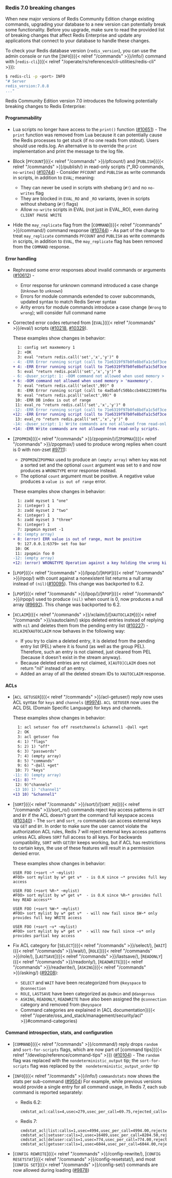 ### Redis 7.0 breaking changes

When new major versions of Redis Community Edition change existing commands, upgrading your database to a new version can potentially break some functionality. Before you upgrade, make sure to read the provided list of breaking changes that affect Redis Enterprise and update any applications that connect to your database to handle these changes.

To check your Redis database version (`redis_version`), you can use the admin console or run the [`INFO`]({{< relref "/commands" >}}/info/) command with [`redis-cli`]({{< relref "/operate/rs/references/cli-utilities/redis-cli" >}}):

```sh
$ redis-cli -p <port> INFO
"# Server
redis_version:7.0.8
..."
```

Redis Community Edition version 7.0 introduces the following potentially breaking changes to Redis Enterprise:

#### Programmability

-  Lua scripts no longer have access to the `print()` function ([#10651](https://github.com/redis/redis/pull/10651)) - The `print`  function was removed from Lua because it can potentially cause the Redis processes to get stuck (if no one reads from stdout). Users should use redis.log. An alternative is to override the  `print`  implementation and print the message to the log file.  

- Block [`PFCOUNT`]({{< relref "/commands" >}}/pfcount/) and [`PUBLISH`]({{< relref "/commands" >}}/publish/) in read-only scripts (*_RO commands,  `no-writes`) ([#10744](https://github.com/redis/redis/pull/10744)) - Consider `PFCOUNT` and `PUBLISH` as write commands in scripts, in addition to `EVAL`; meaning:
  - They can never be used in scripts with shebang (`#!`) and no `no-writes` flag
  - They are blocked in `EVAL_RO` and `_RO` variants, (even in scripts without shebang (`#!`) flags)
  - Allow `no-write` scripts in EVAL (not just in EVAL_RO), even during `CLIENT PAUSE WRITE` 

- Hide the `may_replicate` flag from the [`COMMAND`]({{< relref "/commands" >}}/command/) command response  ([#10744](https://github.com/redis/redis/pull/10744)) - As part of the change to treat `may_replicate` commands `PFCOUNT` and `PUBLISH` as write commands in scripts, in addition to `EVAL`, the `may_replicate` flag has been removed from the `COMMAND` response.

#### Error handling

- Rephrased some error responses about invalid commands or arguments ([#10612](https://github.com/redis/redis/pull/10612)) - 
  - Error response for unknown command introduced a case change (`Unknown` to `unknown`)
  - Errors for module commands extended to cover subcommands, updated syntax to match Redis Server syntax
  - Arity errors for module commands introduce a case change (`Wrong` to `wrong`); will consider full command name

- Corrected error codes returned from [`EVAL`]({{< relref "/commands" >}}/eval/) scripts ([#10218](https://github.com/redis/redis/pull/10218), [#10329](https://github.com/redis/redis/pull/10329)). 

  These examples show changes in behavior:

  ```diff
    1: config set maxmemory 1
    2: +OK
    3: eval "return redis.call('set','x','y')" 0
  - 4: -ERR Error running script (call to 71e6319f97b0fe8bdfa1c5df3ce4489946dda479): @user_script:1: @user_script: 1: -OOM command not allowed when used memory > 'maxmemory'.
  + 4: -ERR Error running script (call to 71e6319f97b0fe8bdfa1c5df3ce4489946dda479): @user_script:1: OOM command not allowed when used memory > 'maxmemory'.
    5: eval "return redis.pcall('set','x','y')" 0
  - 6: -@user_script: 1: -OOM command not allowed when used memory > 'maxmemory'.
  + 6: -OOM command not allowed when used memory > 'maxmemory'.
    7: eval "return redis.call('select',99)" 0
    8: -ERR Error running script (call to 4ad5abfc50bbccb484223905f9a16f09cd043ba8): @user_script:1: ERR DB index is out of range
    9: eval "return redis.pcall('select',99)" 0
   10: -ERR DB index is out of range
   11: eval_ro "return redis.call('set','x','y')" 0
  -12: -ERR Error running script (call to 71e6319f97b0fe8bdfa1c5df3ce4489946dda479): @user_script:1: @user_script: 1: Write commands are not allowed from read-only scripts.
  +12: -ERR Error running script (call to 71e6319f97b0fe8bdfa1c5df3ce4489946dda479): @user_script:1: ERR Write commands are not allowed from read-only scripts.
   13: eval_ro "return redis.pcall('set','x','y')" 0
  -14: -@user_script: 1: Write commands are not allowed from read-only scripts.
  +14: -ERR Write commands are not allowed from read-only scripts.
  ```

- [`ZPOPMIN`]({{< relref "/commands" >}}/zpopmin/)/[`ZPOPMAX`]({{< relref "/commands" >}}/zpopmax/) used to produce wrong replies when count is 0 with non-zset  [#9711](https://github.com/redis/redis/pull/9711)):
  -  `ZPOPMIN`/`ZPOPMAX` used to produce an `(empty array)` when `key` was not a sorted set and the optional `count` argument was set to `0` and now produces a `WRONGTYPE` error response instead.
  -  The optional `count` argument must be positive. A negative value produces a `value is out of range` error.

  These examples show changes in behavior:

  ```diff
    1: zadd myzset 1 "one"
    2: (integer) 1
    3: zadd myzset 2 "two"
    4: (integer) 1
    5: zadd myzset 3 "three"
    6: (integer) 1
    7: zpopmin myzset -1
  - 8: (empty array)
  + 8: (error) ERR value is out of range, must be positive
    9: 127.0.0.1:6379> set foo bar
   10: OK
   11: zpopmin foo 0
  -12: (empty array)
  +12: (error) WRONGTYPE Operation against a key holding the wrong kind of value
  ```

- [`LPOP`]({{< relref "/commands" >}}/lpop/)/[`RPOP`]({{< relref "/commands" >}}/rpop/) with count against a nonexistent list returns a null array instead of `(nil)`([#10095](https://github.com/redis/redis/pull/10095)). This change was backported to 6.2.

- [`LPOP`]({{< relref "/commands" >}}/lpop/)/[`RPOP`]({{< relref "/commands" >}}/rpop/) used to produce `(nil)` when count is 0, now produces a null array ([#9692](https://github.com/redis/redis/pull/9692)). This change was backported to 6.2.

- [`XCLAIM`]({{< relref "/commands" >}}/xclaim/)/[`XAUTOCLAIM`]({{< relref "/commands" >}}/xautoclaim/) skips deleted entries instead of replying with `nil` and deletes them from the pending entry list ([#10227](https://github.com/redis/redis/pull/10227)) - `XCLAIM`/`XAUTOCLAIM` now behaves in the following way:
  - If you try to claim a deleted entry, it is deleted from the pending entry list (PEL) where it is found (as well as the group PEL). Therefore, such an entry is not claimed, just cleared from PEL (because it doesn't exist in the stream anyway).
  - Because deleted entries are not claimed, `X[AUTO]CLAIM` does not return "nil" instead of an entry.
  - Added an array of all the deleted stream IDs to `XAUTOCLAIM` response.

####  ACLs

- [`ACL GETUSER`]({{< relref "/commands" >}}/acl-getuser/) reply now uses ACL syntax for `keys` and `channels` ([#9974](https://github.com/redis/redis/pull/9974)). `ACL GETUSER` now uses the ACL DSL (Domain Specific Language) for keys and channels. 

  These examples show changes in behavior:
  ```diff
    1: acl setuser foo off resetchannels &channel1 -@all +get
    2: OK
    3: acl getuser foo
    4: 1) "flags"
    5: 2) 1) "off"
    6: 3) "passwords"
    7: 4) (empty array)
    8: 5) "commands"
    9: 6) "-@all +get"
   10: 7) "keys"
  -11: 8) (empty array)
  +11: 8) ""
   12: 9)"channels"
  -13 10) 1) "channel1"
  +13 10) "&channel1"
  ```

- [`SORT`]({{< relref "/commands" >}}/sort/)/[`SORT_RO`]({{< relref "/commands" >}}/sort_ro/) commands reject key access patterns in `GET` and `BY` if the ACL doesn't grant the command full keyspace access ([#10340](https://github.com/redis/redis/pull/10340)) - The `sort` and `sort_ro` commands can access external keys via `GET` and `BY`. In order to make sure the user cannot violate the authorization ACL rules, Redis 7 will reject external keys access patterns unless ACL allows `SORT` full access to all keys.
For backwards compatibility, `SORT` with `GET`/`BY` keeps working, but if ACL has restrictions to certain keys, the use of these features will result in a permission denied error.

  These examples show changes in behavior:

  ```
  USER FOO (+sort ~* ~mylist) 
  #FOO> sort mylist by w* get v*  - is O.K since ~* provides full key access
  ```

  ```
  USER FOO (+sort %R~* ~mylist) 
  #FOO> sort mylist by w* get v*  - is O.K since %R~* provides full key READ access**
  ```

  ```
  USER FOO (+sort %W~* ~mylist)
  #FOO> sort mylist by w* get v*  - will now fail since $W~* only provides full key WRITE access
  ```

  ```
  USER FOO (+sort ~v* ~mylist)
  #FOO> sort mylist by w* get v*  - will now fail since ~v* only provides partial key access
  ```

- Fix ACL category for [`SELECT`]({{< relref "/commands" >}}/select/), [`WAIT`]({{< relref "/commands" >}}/wait/), [`ROLE`]({{< relref "/commands" >}}/role/), [`LASTSAVE`]({{< relref "/commands" >}}/lastsave/), [`READONLY`]({{< relref "/commands" >}}/readonly/), [`READWRITE`]({{< relref "/commands" >}}/readwrite/), [`ASKING`]({{< relref "/commands" >}}/asking/) ([#9208](https://github.com/redis/redis/pull/9208)):
  - `SELECT` and `WAIT` have been recategorized from `@keyspace` to `@connection`  
  - `ROLE`, `LASTSAVE` have been categorized as  `@admin`  and  `@dangerous`
  -  `ASKING`, `READONLY`, `READWRITE` have also been assigned the  `@connection`  category and  removed from `@keyspace`
  - Command categories are explained in [ACL documentation]({{< relref "/operate/oss_and_stack/management/security/acl" >}}#command-categories)

#### Command introspection, stats, and configuration

- [`COMMAND`]({{< relref "/commands" >}}/command/) reply drops `random` and `sort-for-scripts` flags, which are now part of [command tips]({{< relref "/develop/reference/command-tips" >}}) ([#10104](https://github.com/redis/redis/pull/10104)) - The `random` flag was replaced with the `nondeterministic_output` tip; the `sort-for-scripts` flag was replaced by the ` nondeterministic_output_order` tip

- [`INFO`]({{< relref "/commands" >}}/info/) `commandstats` now shows the stats per sub-command ([#9504](https://github.com/redis/redis/pull/9504))
For example, while previous versions would provide a single entry for all command usage, in Redis 7, each sub command is reported separately:

  - Redis 6.2:
  
    ```
    cmdstat_acl:calls=4,usec=279,usec_per_call=69.75,rejected_calls=0,failed_calls=2
    ```

  - Redis 7:
  
    ```  
    cmdstat_acl|list:calls=1,usec=4994,usec_per_call=4994.00,rejected_calls=0,failed_calls=0
    cmdstat_acl|setuser:calls=2,usec=16409,usec_per_call=8204.50,rejected_calls=0,failed_calls=0
    cmdstat_acl|deluser:calls=1,usec=774,usec_per_call=774.00,rejected_calls=0,failed_calls=0
    cmdstat_acl|getuser:calls=1,usec=6044,usec_per_call=6044.00,rejected_calls=0,failed_calls=0
    ```

- [`CONFIG REWRITE`]({{< relref "/commands" >}}/config-rewrite/), [`CONFIG RESETSTAT`]({{< relref "/commands" >}}/config-resetstat/), and most [`CONFIG SET`]({{< relref "/commands" >}}/config-set/) commands are now allowed during loading ([#9878](https://github.com/redis/redis/pull/9878))
